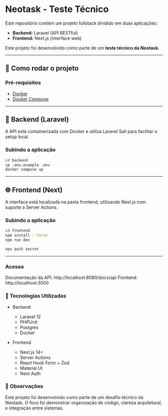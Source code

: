# Neotask - Teste Técnico

Este repositório contém um projeto fullstack dividido em duas aplicações:

- **Backend:** Laravel (API RESTful)
- **Frontend:** Next.js (interface web)

Este projeto foi desenvolvido como parte de um **teste técnico da Neotask**.

---

## 🚀 Como rodar o projeto

### Pré-requisitos

- [Docker](https://www.docker.com/)
- [Docker Compose](https://docs.docker.com/compose/)

---

## 🔧 Backend (Laravel)

A API está containerizada com Docker e utiliza Laravel Sail para facilitar o setup local.

### Subindo a aplicação

```bash
cd backend
cp .env.example .env
docker compose up
```

---
## 🌐 Frontend (Next)

A interface está localizada na pasta frontend, utilizando Next.js com suporte a Server Actions.

### Subindo a aplicação

```bash
cd frontend
npm install --force
npm run dev

npx auth secret
```
---

### Acesso
Documentação da API: http://localhost:8080/docs/api
Frontend: http://localhost:3000

### 🧪 Tecnologias Utilizadas
- Backend
  - Laravel 12
  - PHPUnit
  - Postgres
  - Docker

- Frontend
  - Next.js 14+
  - Server Actions
  - React Hook Form + Zod
  - Material UI
  - Next Auth

### 🏁 Observações
Este projeto foi desenvolvido como parte de um desafio técnico da Neotask. O foco foi demonstrar organização de código, clareza arquitetural, e integração entre sistemas.

